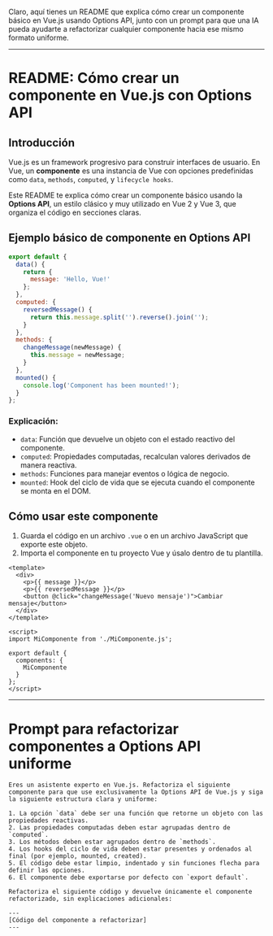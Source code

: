 Claro, aquí tienes un README que explica cómo crear un componente básico en Vue.js usando Options API, junto con un prompt para que una IA pueda ayudarte a refactorizar cualquier componente hacia ese mismo formato uniforme.

---

# README: Cómo crear un componente en Vue.js con Options API

## Introducción

Vue.js es un framework progresivo para construir interfaces de usuario. En Vue, un **componente** es una instancia de Vue con opciones predefinidas como `data`, `methods`, `computed`, y `lifecycle hooks`.

Este README te explica cómo crear un componente básico usando la **Options API**, un estilo clásico y muy utilizado en Vue 2 y Vue 3, que organiza el código en secciones claras.

## Ejemplo básico de componente en Options API

```js
export default {
  data() {
    return {
      message: 'Hello, Vue!'
    };
  },
  computed: {
    reversedMessage() {
      return this.message.split('').reverse().join('');
    }
  },
  methods: {
    changeMessage(newMessage) {
      this.message = newMessage;
    }
  },
  mounted() {
    console.log('Component has been mounted!');
  }
};
```

### Explicación:

* `data`: Función que devuelve un objeto con el estado reactivo del componente.
* `computed`: Propiedades computadas, recalculan valores derivados de manera reactiva.
* `methods`: Funciones para manejar eventos o lógica de negocio.
* `mounted`: Hook del ciclo de vida que se ejecuta cuando el componente se monta en el DOM.

## Cómo usar este componente

1. Guarda el código en un archivo `.vue` o en un archivo JavaScript que exporte este objeto.
2. Importa el componente en tu proyecto Vue y úsalo dentro de tu plantilla.

```vue
<template>
  <div>
    <p>{{ message }}</p>
    <p>{{ reversedMessage }}</p>
    <button @click="changeMessage('Nuevo mensaje')">Cambiar mensaje</button>
  </div>
</template>

<script>
import MiComponente from './MiComponente.js';

export default {
  components: {
    MiComponente
  }
};
</script>
```

---

# Prompt para refactorizar componentes a Options API uniforme

```
Eres un asistente experto en Vue.js. Refactoriza el siguiente componente para que use exclusivamente la Options API de Vue.js y siga la siguiente estructura clara y uniforme:

1. La opción `data` debe ser una función que retorne un objeto con las propiedades reactivas.
2. Las propiedades computadas deben estar agrupadas dentro de `computed`.
3. Los métodos deben estar agrupados dentro de `methods`.
4. Los hooks del ciclo de vida deben estar presentes y ordenados al final (por ejemplo, mounted, created).
5. El código debe estar limpio, indentado y sin funciones flecha para definir las opciones.
6. El componente debe exportarse por defecto con `export default`.

Refactoriza el siguiente código y devuelve únicamente el componente refactorizado, sin explicaciones adicionales:

---  
[Código del componente a refactorizar]  
---
```